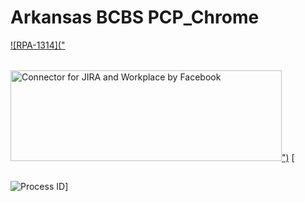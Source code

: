 # Arkansas BCBS PCP_Chrome

[![RPA-1314]("<img alt="Connector for JIRA and Workplace by Facebook" class="n3VNCb" src="https://encrypted-tbn0.gstatic.com/images?q=tbn:ANd9GcQANGh_Xvv_2J_h9p04PAfueDp911n8aYvWmUX56BlB6fd040d0qxRO50IAASa2W78o5OY&amp;usqp=CAU" data-noaft="1" jsname="HiaYvf" jsaction="load:XAeZkd;" style="width: 434px; height: 145.39px; margin: 32.005px 0px;">")](https://jira.ssnc.global/browse/RPA-1314)
[![Process ID](https://upload.wikimedia.org/wikipedia/commons/thumb/b/b3/Connecticut_Highway_196.svg?sanitize=true)]
